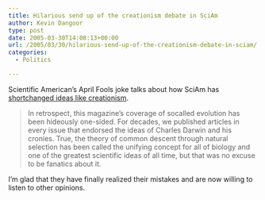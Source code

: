 ```yaml
---
title: Hilarious send up of the creationism debate in SciAm
author: Kevin Dangoor
type: post
date: 2005-03-30T14:08:13+00:00
url: /2005/03/30/hilarious-send-up-of-the-creationism-debate-in-sciam/
categories:
  - Politics

---
```

Scientific American&#8217;s April Fools joke talks about how SciAm has [shortchanged ideas like creationism][1].

> In retrospect, this magazine&#8217;s coverage of socalled evolution has been hideously one-sided. For decades, we published articles in every issue that endorsed the ideas of Charles Darwin and his cronies. True, the theory of common descent through natural selection has been called the unifying concept for all of biology and one of the greatest scientific ideas of all time, but that was no excuse to be fanatics about it.

I&#8217;m glad that they have finally realized their mistakes and are now willing to listen to other opinions.

 [1]: http://mrbobhatesyou.blogspot.com/2005_03_01_mrbobhatesyou_archive.html#111147519912475081 "too much and too little"
